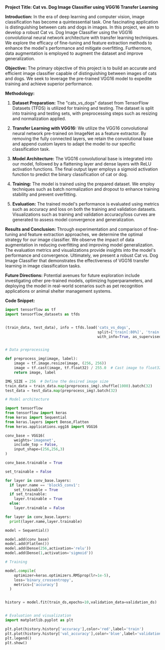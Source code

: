 **Project Title: Cat vs. Dog Image Classifier using VGG16 Transfer Learning**

**Introduction:**
In the era of deep learning and computer vision, image classification has become a quintessential task. One fascinating application is distinguishing between cats and dogs in images. In this project, we aim to develop a robust Cat vs. Dog Image Classifier using the VGG16 convolutional neural network architecture with transfer learning techniques. We explore the efficacy of fine-tuning and feature extraction methods to enhance the model's performance and mitigate overfitting. Furthermore, data augmentation is employed to augment the dataset and improve generalization.

**Objective:**
The primary objective of this project is to build an accurate and efficient image classifier capable of distinguishing between images of cats and dogs. We seek to leverage the pre-trained VGG16 model to expedite training and achieve superior performance.

**Methodology:**
1. **Dataset Preparation:** The "cats_vs_dogs" dataset from TensorFlow Datasets (TFDS) is utilized for training and testing. The dataset is split into training and testing sets, with preprocessing steps such as resizing and normalization applied.

2. **Transfer Learning with VGG16:** We utilize the VGG16 convolutional neural network pre-trained on ImageNet as a feature extractor. By removing the fully connected layers, we retain the convolutional base and append custom layers to adapt the model to our specific classification task.

3. **Model Architecture:** The VGG16 convolutional base is integrated into our model, followed by a flattening layer and dense layers with ReLU activation functions. The final output layer employs a sigmoid activation function to predict the binary classification of cat or dog.

4. **Training:** The model is trained using the prepared dataset. We employ techniques such as batch normalization and dropout to enhance training stability and prevent overfitting.

5. **Evaluation:** The trained model's performance is evaluated using metrics such as accuracy and loss on both the training and validation datasets. Visualizations such as training and validation accuracy/loss curves are generated to assess model convergence and generalization.

**Results and Conclusion:**
Through experimentation and comparison of fine-tuning and feature extraction approaches, we determine the optimal strategy for our image classifier. We observe the impact of data augmentation in reducing overfitting and improving model generalization. The evaluation metrics and visualizations provide insights into the model's performance and convergence. Ultimately, we present a robust Cat vs. Dog Image Classifier that demonstrates the effectiveness of VGG16 transfer learning in image classification tasks.

**Future Directions:**
Potential avenues for future exploration include investigating other pre-trained models, optimizing hyperparameters, and deploying the model in real-world scenarios such as pet recognition applications or animal shelter management systems.

**Code Snippet:**
```python
import tensorflow as tf
import tensorflow_datasets as tfds


(train_data, test_data), info = tfds.load('cats_vs_dogs',
                                          split=['train[:80%]', 'train[80%:]'],
                                          with_info=True, as_supervised=True)


# Data preprocessing

def preprocess_img(image, label):
    image = tf.image.resize(image, (256, 256))
    image = tf.cast(image, tf.float32) / 255.0  # Cast image to float32 and normalize
    return image, label

IMG_SIZE = 256  # Define the desired image size
train_data = train_data.map(preprocess_img).shuffle(1000).batch(32)
test_data = test_data.map(preprocess_img).batch(32)

# Model architecture

import tensorflow
from tensorflow import keras
from keras import Sequential
from keras.layers import Dense,Flatten
from keras.applications.vgg16 import VGG16

conv_base = VGG16(
    weights='imagenet',
    include_top = False,
    input_shape=(256,256,3)
)

conv_base.trainable = True

set_trainable = False

for layer in conv_base.layers:
  if layer.name == 'block5_conv1':
    set_trainable = True
  if set_trainable:
    layer.trainable = True
  else:
    layer.trainable = False

for layer in conv_base.layers:
  print(layer.name,layer.trainable)

model = Sequential()

model.add(conv_base)
model.add(Flatten())
model.add(Dense(256,activation='relu'))
model.add(Dense(1,activation='sigmoid'))

# Training

model.compile(
    optimizer=keras.optimizers.RMSprop(lr=1e-5),
    loss='binary_crossentropy',
    metrics=['accuracy']
  )


history = model.fit(train_ds,epochs=10,validation_data=validation_ds)


# Evaluation and visualization
import matplotlib.pyplot as plt

plt.plot(history.history['accuracy'],color='red',label='train')
plt.plot(history.history['val_accuracy'],color='blue',label='validation')
plt.legend()
plt.show()

